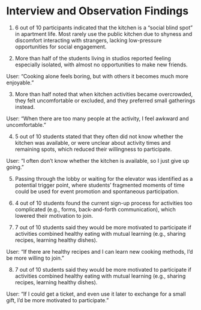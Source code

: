 # Interview and Observation Findings

1. 6 out of 10 participants indicated that the kitchen is a “social blind spot” in apartment life. Most rarely use the public kitchen due to shyness and discomfort interacting with strangers, lacking low-pressure opportunities for social engagement.

2. More than half of the students living in studios reported feeling especially isolated, with almost no opportunities to make new friends.

User: “Cooking alone feels boring, but with others it becomes much more enjoyable.”

3. More than half noted that when kitchen activities became overcrowded, they felt uncomfortable or excluded, and they preferred small gatherings instead.

User: “When there are too many people at the activity, I feel awkward and uncomfortable.”

4. 5 out of 10 students stated that they often did not know whether the kitchen was available, or were unclear about activity times and remaining spots, which reduced their willingness to participate.

User: “I often don’t know whether the kitchen is available, so I just give up going.”

5. Passing through the lobby or waiting for the elevator was identified as a potential trigger point, where students’ fragmented moments of time could be used for event promotion and spontaneous participation.

6. 4 out of 10 students found the current sign-up process for activities too complicated (e.g., forms, back-and-forth communication), which lowered their motivation to join.

7. 7 out of 10 students said they would be more motivated to participate if activities combined healthy eating with mutual learning (e.g., sharing recipes, learning healthy dishes).

User: “If there are healthy recipes and I can learn new cooking methods, I’d be more willing to join.”

8. 7 out of 10 students said they would be more motivated to participate if activities combined healthy eating with mutual learning (e.g., sharing recipes, learning healthy dishes).

User: “If I could get a ticket, and even use it later to exchange for a small gift, I’d be more motivated to participate.”
